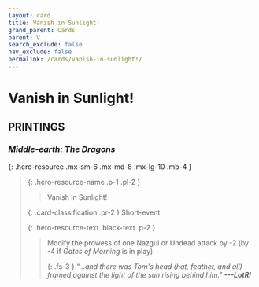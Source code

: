 ```yaml
---
layout: card
title: Vanish in Sunlight!
grand_parent: Cards
parent: V
search_exclude: false
nav_exclude: false
permalink: /cards/vanish-in-sunlight!/
---
```


# Vanish in Sunlight!


## PRINTINGS


### _Middle-earth: The Dragons_

{: .hero-resource .mx-sm-6 .mx-md-8 .mx-lg-10 .mb-4 }
> {: .hero-resource-name .p-1 .pl-2 }
> > <div class="card-mp"></div>
> > <div class="card-name">Vanish in Sunlight!</div>
>
> {: .card-classification .pr-2 }
> Short-event
>
> {: .hero-resource-text .black-text .p-2 }
> > Modify the prowess of one Nazgul or Undead attack by -2 (by -4 if _Gates of Morning_ is in play).   
> > 
> > {: .fs-3 } 
> > _“...and there was Tom's head (hat, feather, and all) framed against the light of the sun rising behind him."_ ***---&#65279;LotRI*** 
> 
